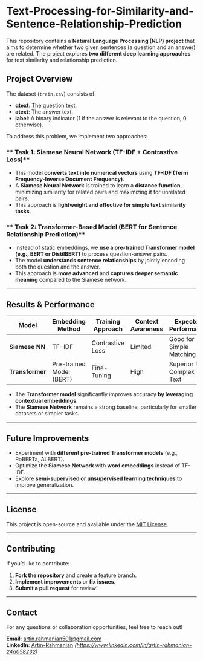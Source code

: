 # Text-Processing-for-Similarity-and-Sentence-Relationship-Prediction


This repository contains a **Natural Language Processing (NLP) project** that aims to determine whether two given sentences (a question and an answer) are related. The project explores **two different deep learning approaches** for text similarity and relationship prediction.

## **Project Overview**
The dataset (`train.csv`) consists of:
- **qtext**: The question text.
- **atext**: The answer text.
- **label**: A binary indicator (1 if the answer is relevant to the question, 0 otherwise).

To address this problem, we implement two approaches:

### ** Task 1: Siamese Neural Network (TF-IDF + Contrastive Loss)**
- This model **converts text into numerical vectors** using **TF-IDF (Term Frequency-Inverse Document Frequency)**.
- A **Siamese Neural Network** is trained to learn a **distance function**, minimizing similarity for related pairs and maximizing it for unrelated pairs.
- This approach is **lightweight and effective for simple text similarity tasks**.

### ** Task 2: Transformer-Based Model (BERT for Sentence Relationship Prediction)**
- Instead of static embeddings, we **use a pre-trained Transformer model (e.g., BERT or DistilBERT)** to process question-answer pairs.
- The model **understands sentence relationships** by jointly encoding both the question and the answer.
- This approach is **more advanced** and **captures deeper semantic meaning** compared to the Siamese network.

---

## **Results & Performance**
| Model | Embedding Method | Training Approach | Context Awareness | Expected Performance |
|-------|----------------|------------------|-----------------|------------------|
| **Siamese NN** | TF-IDF | Contrastive Loss | Limited | Good for Simple Matching |
| **Transformer** | Pre-trained Model (BERT) | Fine-Tuning | High | Superior for Complex Text |

- The **Transformer model** significantly improves accuracy **by leveraging contextual embeddings**.
- The **Siamese Network** remains a strong baseline, particularly for smaller datasets or simpler tasks.

---

## **Future Improvements**
- Experiment with **different pre-trained Transformer models** (e.g., RoBERTa, ALBERT).
- Optimize the **Siamese Network** with **word embeddings** instead of TF-IDF.
- Explore **semi-supervised or unsupervised learning techniques** to improve generalization.

---

## **License**
This project is open-source and available under the [MIT License](LICENSE).

---

## **Contributing**
If you’d like to contribute:
1. **Fork the repository** and create a feature branch.
2. **Implement improvements** or **fix issues**.
3. **Submit a pull request** for review!

---

## **Contact**
For any questions or collaboration opportunities, feel free to reach out!

**Email**: [artin.rahmanian501@gmail.com](mailto:artin.rahmanian501@gmail.com)  
**LinkedIn**: [Artin-Rahmanian](#) *(https://www.linkedin.com/in/artin-rahmanian-24a058232)*  


